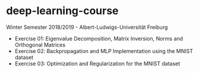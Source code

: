 # deep-learning-course
Winter Semester 2018/2019 - Albert-Ludwigs-Universität Freiburg

- Exercise 01: Eigenvalue Decomposition, Matrix Inversion, Norms and Orthogonal Matrices
- Exercise 02: Backpropagation and MLP Implementation using the MNIST dataset
- Exercise 03: Optimization and Regularization for the MNIST dataset